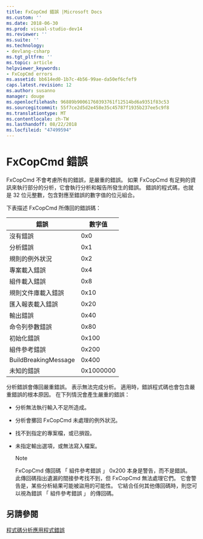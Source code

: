 ```yaml
---
title: FxCopCmd 錯誤 |Microsoft Docs
ms.custom: ''
ms.date: 2018-06-30
ms.prod: visual-studio-dev14
ms.reviewer: ''
ms.suite: ''
ms.technology:
- devlang-csharp
ms.tgt_pltfrm: ''
ms.topic: article
helpviewer_keywords:
- FxCopCmd errors
ms.assetid: bb614ed0-1b7c-4b56-99ae-da50ef6cfef9
caps.latest.revision: 12
ms.author: susanno
manager: douge
ms.openlocfilehash: 96889b90061760393761f12514bd6a9351f83c53
ms.sourcegitcommit: 55f7ce2d5d2e458e35c45787f1935b237ee5c9f8
ms.translationtype: MT
ms.contentlocale: zh-TW
ms.lasthandoff: 08/22/2018
ms.locfileid: "47499594"
---
```

# <a name="fxcopcmd-errors"></a>FxCopCmd 錯誤
FxCopCmd 不會考慮所有的錯誤，是嚴重的錯誤。 如果 FxCopCmd 有足夠的資訊來執行部分的分析，它會執行分析和報告所發生的錯誤。 錯誤的程式碼，也就是 32 位元整數，包含對應至錯誤的數字值的位元組合。  
  
 下表描述 FxCopCmd 所傳回的錯誤碼：  
  
|錯誤|數字值|  
|-----------|-------------------|  
|沒有錯誤|0x0|  
|分析錯誤|0x1|  
|規則的例外狀況|0x2|  
|專案載入錯誤|0x4|  
|組件載入錯誤|0x8|  
|規則文件庫載入錯誤|0x10|  
|匯入報表載入錯誤|0x20|  
|輸出錯誤|0x40|  
|命令列參數錯誤|0x80|  
|初始化錯誤|0x100|  
|組件參考錯誤|0x200|  
|BuildBreakingMessage|0x400|  
|未知的錯誤|0x1000000|  
  
 分析錯誤會傳回嚴重錯誤。 表示無法完成分析。 適用時，錯誤程式碼也會包含嚴重錯誤的根本原因。 在下列情況會產生嚴重的錯誤：  
  
-   分析無法執行輸入不足所造成。  
  
-   分析會擲回 FxCopCmd 未處理的例外狀況。  
  
-   找不到指定的專案檔，或已損毀。  
  
-   未指定輸出選項，或無法寫入檔案。  
  
    > [!NOTE]
    >  FxCopCmd 傳回碼 「 組件參考錯誤 」 0x200 本身是警告，而不是錯誤。 此傳回碼指出遺漏的間接參考找不到，但 FxCopCmd 無法處理它們。 它會警告是，某些分析結果可能被盜用的可能性。 它結合任何其他傳回碼時，則您可以視為錯誤 「 組件參考錯誤 」 的傳回碼。  
  
## <a name="see-also"></a>另請參閱  
 [程式碼分析應用程式錯誤](../code-quality/code-analysis-application-errors.md)